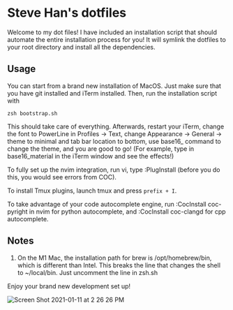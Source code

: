 # Steve Han's dotfiles
Welcome to my dot files! 
I have included an installation script that should automate the entire installation process for you! It will symlink the dotfiles to your root directory and install all the dependencies. 
## Usage
You can start from a brand new installation of MacOS. Just make sure that you have git installed and iTerm installed.
Then, run the installation script with 

```
zsh bootstrap.sh
```

This should take care of everything. Afterwards, restart your iTerm, change the font to PowerLine in Profiles -> Text, change Appearance -> General -> theme to minimal and tab bar location to bottom, use base16_ command to change the theme, and you are good to go! (For example, type in base16_material in the iTerm window and see the effects!)

To fully set up the nvim integration, run vi, type :PlugInstall (before you do this, you would see errors from COC). 

To install Tmux plugins, launch tmux and press `prefix + I`.

To take advantage of your code autocomplete engine, run :CocInstall coc-pyright in nvim for python autocomplete, and :CocInstall coc-clangd for cpp autocomplete. 

## Notes
1. On the M1 Mac, the installation path for brew is /opt/homebrew/bin, which is different than Intel. This breaks the line that changes the shell to ~/local/bin. Just uncomment the line in zsh.sh

Enjoy your brand new development set up!

![Screen Shot 2021-01-11 at 2 26 26 PM](https://user-images.githubusercontent.com/36038610/104235095-1568ba80-541a-11eb-9248-5d7ee5f5a6e4.png)
